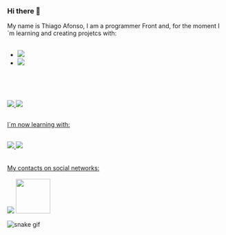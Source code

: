 ### Hi there 👋

My name is Thiago Afonso, I am a programmer Front and, for the moment I´m learning and creating projetcs with:
<br>
<br>
- <img src="https://img.shields.io/badge/HTML5-E34F26?style=for-the-badge&logo=html5&logoColor=white" />
- <img src="https://img.shields.io/badge/CSS3-1572B6?style=for-the-badge&logo=css3&logoColor=white" />
<br>
<br>

##

<div>
  <a heigth="180em" href="https://github.com/Thiagojqy0305/Thiagojqy0305/tree/main" />
    <img src="https://github-readme-stats.vercel.app/api?username=Thiagojqy0305&show_icons=true&theme=dracula&iclude_all_commits=true&cont_private=true" />
    <img heigth="180em" src="https://github-readme-stats.vercel.app/api/top-langs/?username=Thiagojqy0305&layout=compact&langs_count=16&theme=dracula" />
</div
<br>

##



I´m now learning with:
<br>
<br>
<div>
  <img src="https://img.shields.io/badge/JavaScript-F7DF1E?style=for-the-badge&logo=javascript&logoColor=black" />
  <img src="https://img.shields.io/badge/react%20os-0088CC?style=for-the-badge&logo=reactos&logoColor=white" />
</div>
  <br>
  <br>
  My contacts on social networks:
  <br>
  <br>
<div>
  <a href="https://www.instagram.com/thiago_r_afonso/"><img src="https://img.shields.io/badge/Instagram-E4405F?style=for-the- badge&logo=instagram&logoColor=white"><a />
    <a href="https://www.linkedin.com/in/thiago-world8work/"><img width="80px" src="https://img.shields.io/badge/LinkedIn-0077B5?style=for-the-badge&logo=linkedin&logoColor=white" /><a />
</div>

![snake gif](https://github.com/Thiagojqy0305/Thiagojqy0305/blob/output/github-contribution-grid-snake.svg)
